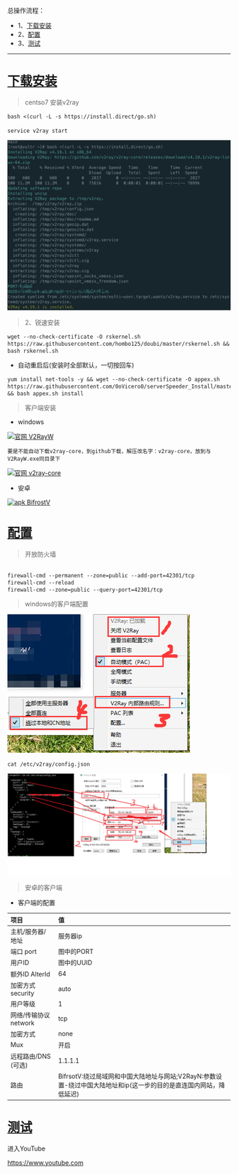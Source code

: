 总操作流程：
- 1、[下载安装](#vultr-01)
- 2、[配置](#vultr-02)
- 3、[测试](#vultr-03)

***

# <a name="vultr-01" href="#" >下载安装</a>

> centso7 安装v2ray

```shell
bash <(curl -L -s https://install.direct/go.sh)

service v2ray start

```

![](image/3-3.png)

> 2、锐速安装

```shell
wget --no-check-certificate -O rskernel.sh https://raw.githubusercontent.com/hombo125/doubi/master/rskernel.sh && bash rskernel.sh
```
- 自动重启后(安装时全部默认，一切按回车)

```shell
yum install net-tools -y && wget --no-check-certificate -O appex.sh https://raw.githubusercontent.com/0oVicero0/serverSpeeder_Install/master/appex.sh && bash appex.sh install
```

> 客户端安装

- windows

[![](https://img.shields.io/badge/官网-V2RayW-blue.svg "官网 V2RayW")](https://github.com/Cenmrev/V2RayW/releases)

`要是不能自动下载v2ray-core，到github下载，解压改名字：v2ray-core，放到与V2RayW.exe同目录下`

[![](https://img.shields.io/badge/官网-v2ray--core-blue.svg "官网 v2ray-core")](https://github.com/v2ray/v2ray-core/releases/tag/v4.20.0)

- 安卓

[![](https://img.shields.io/badge/apk-BifrostV-green.svg "apk BifrostV")](https://pan.baidu.com/s/1x3VgIs54ip0q1KsJvSuKPg)

# <a name="vultr-02" href="#" >配置</a>

> 开放防火墙

```shell

firewall-cmd --permanent --zone=public --add-port=42301/tcp
firewall-cmd --reload
firewall-cmd --zone=public --query-port=42301/tcp
```

> windows的客户端配置

![](image/3-1.png)


```shell
cat /etc/v2ray/config.json
```

![](image/3-2.png)

> 安卓的客户端


- 客户端的配置

| 项目 | 值 |
| :- | :- |  
| 主机/服务器/地址 | 服务器ip |
| 端口 port | 图中的PORT |
| 用户ID | 图中的UUID |
| 额外ID AlterId | 64 |
| 加密方式 security | auto |
| 用户等级 | 1 |
| 网络/传输协议 network | tcp |
| 加密方式 | none |
| Mux | 开启 |
| 远程路由/DNS (可选) | 1.1.1.1 |
| 路由 | BifrsotV:绕过局域网和中国大陆地址与网站;V2RayN:参数设置-绕过中国大陆地址和ip(这一步的目的是直连国内网站，降低延迟) |


# <a name="vultr-03" href="#" >测试</a>

进入YouTube

https://www.youtube.com
